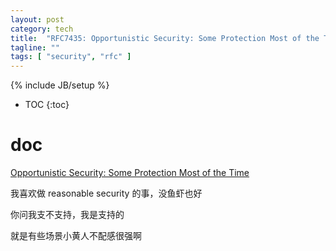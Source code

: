```yaml
---
layout: post
category: tech
title:  "RFC7435: Opportunistic Security: Some Protection Most of the Time"
tagline: ""
tags: [ "security", "rfc" ] 
---
```

{% include JB/setup %}

* TOC
{:toc}

# doc 

[Opportunistic Security: Some Protection Most of the Time](https://tools.ietf.org/html/rfc7435)

我喜欢做 reasonable security 的事，没鱼虾也好

你问我支不支持，我是支持的

就是有些场景小黄人不配感很强啊

